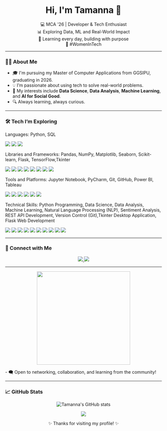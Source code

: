 <h1 align="center">Hi, I'm Tamanna 👋</h1>

<p align="center">
💻 MCA '26 | Developer & Tech Enthusiast <br>
📊 Exploring Data, ML and Real-World Impact <br>
🌱 Learning every day, building with purpose <br>
🔗 #WomenInTech
</p>

---

### 🙋‍♀️ About Me

- 🎓 I'm pursuing my Master of Computer Applications from GGSIPU, graduating in 2026.  
- 💡 I’m passionate about using tech to solve real-world problems.  
- 🧠 My interests include **Data Science**, **Data Analysis**, **Machine Learning**, and **AI for Social Good**.  
- 🔍 Always learning, always curious.

---
### 🛠️ Tech I’m Exploring

Languages:
Python, SQL
<p>
  <img src="https://img.shields.io/badge/Python-3776AB?style=for-the-badge&logo=python&logoColor=white"/>
  <img src="https://img.shields.io/badge/SQL-003B57?style=for-the-badge&logo=mysql&logoColor=white"/>
  <img src="https://img.shields.io/badge/C-00599C?style=for-the-badge&logo=c&logoColor=white"/>
</p>

Libraries and Frameworks:
Pandas, NumPy, Matplotlib, Seaborn, Scikit-learn, Flask, TensorFlow,Tkinter
<p>
  <img src="https://img.shields.io/badge/Pandas-150458?style=for-the-badge&logo=pandas&logoColor=white"/>
  <img src="https://img.shields.io/badge/Numpy-013243?style=for-the-badge&logo=numpy&logoColor=white"/>
  <img src="https://img.shields.io/badge/Matplotlib-11557c?style=for-the-badge&logo=plotly&logoColor=white"/>
  <img src="https://img.shields.io/badge/Seaborn-1d2951?style=for-the-badge&logo=python&logoColor=white"/>
  <img src="https://img.shields.io/badge/Scikit--Learn-F7931E?style=for-the-badge&logo=scikit-learn&logoColor=white"/>
  <img src="https://img.shields.io/badge/Flask-000000?style=for-the-badge&logo=flask&logoColor=white"/>
  <img src="https://img.shields.io/badge/TensorFlow-FF6F00?style=for-the-badge&logo=tensorflow&logoColor=white"/>
  <img src="https://img.shields.io/badge/Tkinter-4B8BBE?style=for-the-badge&logo=python&logoColor=white"/>
</p>


Tools and Platforms:
Jupyter Notebook, PyCharm, Git, GitHub, Power BI, Tableau
<p>
  <img src="https://img.shields.io/badge/Jupyter-F37626?style=for-the-badge&logo=jupyter&logoColor=white"/>
  <img src="https://img.shields.io/badge/PyCharm-000000?style=for-the-badge&logo=pycharm&logoColor=white"/>
  <img src="https://img.shields.io/badge/Git-F05032?style=for-the-badge&logo=git&logoColor=white"/>
  <img src="https://img.shields.io/badge/GitHub-181717?style=for-the-badge&logo=github&logoColor=white"/>
  <img src="https://img.shields.io/badge/Power%20BI-F2C811?style=for-the-badge&logo=powerbi&logoColor=black"/>
  <img src="https://img.shields.io/badge/Tableau-E97627?style=for-the-badge&logo=tableau&logoColor=white"/>
</p>

Technical Skills:
Python Programming, Data Science, Data Analysis, Machine Learning, Natural Language Processing (NLP), Sentiment Analysis, REST API Development, Version Control (Git),Tkinter Desktop Application, Flask Web Development
<p>
  <img src="https://img.shields.io/badge/Python_Programming-306998?style=for-the-badge&logo=python&logoColor=white"/>
  <img src="https://img.shields.io/badge/Data_Science-4285F4?style=for-the-badge&logo=databricks&logoColor=white"/>
  <img src="https://img.shields.io/badge/Data_Analysis-0064a5?style=for-the-badge&logo=googleanalytics&logoColor=white"/>
  <img src="https://img.shields.io/badge/Machine_Learning-102a43?style=for-the-badge&logo=google&logoColor=white"/>
  <img src="https://img.shields.io/badge/NLP-800080?style=for-the-badge&logo=spacy&logoColor=white"/>
  <img src="https://img.shields.io/badge/Sentiment_Analysis-FF4081?style=for-the-badge&logo=google&logoColor=white"/>
  <img src="https://img.shields.io/badge/REST_API-FF6C37?style=for-the-badge&logo=fastapi&logoColor=white"/>
  <img src="https://img.shields.io/badge/Git_Version_Control-F05032?style=for-the-badge&logo=git&logoColor=white"/>
  <img src="https://img.shields.io/badge/Tkinter_App-4B8BBE?style=for-the-badge&logo=python&logoColor=white"/>
  <img src="https://img.shields.io/badge/Flask_Web-000000?style=for-the-badge&logo=flask&logoColor=white"/>
</p>



---

### 📧 Connect with Me
<p align="center">
  <a href="mailto:thanochtamanna@gmail.com" target="_blank">
    <img src="https://img.shields.io/badge/Email-D14836?style=for-the-badge&logo=gmail&logoColor=white"/>
  </a>
  <a href="https://www.linkedin.com/in/tamannathanoch" target="_blank">
    <img src="https://img.shields.io/badge/LinkedIn-blue?style=for-the-badge&logo=linkedin"/>
  </a>
</p>

---

<p align="center">
  <img src="https://media.giphy.com/media/qgQUggAC3Pfv687qPC/giphy.gif" width="300"/>
</p>
- 🗨️ Open to networking, collaboration, and learning from the community!

---
### 📈 GitHub Stats
<p align="center">
  <img src="https://github-readme-stats.vercel.app/api?username=tamannathanoch&show_icons=true&theme=radical&hide=languages" alt="Tamanna's GitHub stats"/>
</p>

<p align="center">
  <img src="https://github-readme-streak-stats.herokuapp.com?user=tamannathanoch&theme=radical&hide_border=false"/>
</p>

<p align="center">
✨ Thanks for visiting my profile! ✨
</p>
